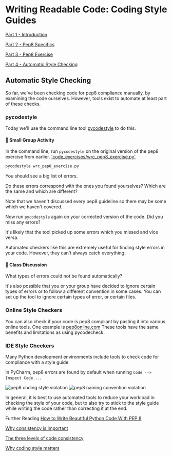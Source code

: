 # Writing Readable Code: Coding Style Guides

[Part 1 - Introduction](wrc_python_style_guides_1_intro.md)

[Part 2 - Pep8 Specifics](wrc_python_style_guides_2_pep8_specifics.md)

[Part 3 - Pep8 Exercise](wrc_python_style_guides_3_pep8_exercise.md)

[Part 4 - Automatic Style Checking](#automatic-style-checking)

## Automatic Style Checking

So far, we've been checking code for pep8 compliance manually, by examining the code ourselves. However, tools exist to automate at least part of these checks.

### pycodestyle

Today we'll use the command line tool [pycodestyle](https://github.com/PyCQA/pycodestyle) to do this.

#### 👥 Small Group Activity
In the command line, run `pycodestyle` on the original version of the pep8 exercise from earlier.
['code_exercises/wrc_pep8_exercise.py']('../../code_exercises/wrc_pep8_exercise.py')

```bash
pycodestyle wrc_pep8_exercise.py
```

You should see a big list of errors.

Do these errors correspond with the ones you found yourselves? Which are the same and which are different?

Note that we haven't discussed every pep8 guideline so there may be some which we haven't covered.

Now run `pycodestyle` again on your corrected version of the code. Did you miss any errors?

It's likely that the tool picked up some errors which you missed and vice versa.

Automated checkers like this are extremely useful for finding style errors in your code. However, they can't always catch everything.

#### 💬 Class Discussion
What types of errors could not be found automatically?

It's also possible that you or your group have decided to ignore certain types of errors or to follow a different convention in some cases. You can set up the tool to ignore certain types of error, or certain files.

### Online Style Checkers
You can also check if your code is pep8 compliant by pasting it into various online tools.
One example is [pep8online.com](http://pep8online.com/)
These tools have the same benefits and limitations as using pycodecheck.

### IDE Style Checkers
Many Python development environments include tools to check code for compliance with a style guide.

In PyCharm, pep8 errors are found by default when running `Code --> Inspect Code...`.

![pep8 coding style violation]("../../figures/wrc_pep8_1.PNG")
![pep8 naming convention violation]("../../figures/wrc_pep8_2.PNG")

In general, it is best to use automated tools to reduce your workload in checking the style of your code, but to also try to stick to the style guide while writing the code rather than correcting it at the end.


Further Reading
[How to Write Beautiful Python Code With PEP 8](https://realpython.com/python-pep8/)

[Why consistency is important](https://blog.devgenius.io/why-code-consistency-is-important-9d95bdebcef4)

[The three levels of code consistency](https://css-tricks.com/write-better-code-3-levels-code-consistency/)

[Why coding style matters](https://www.smashingmagazine.com/2012/10/why-coding-style-matters/)



